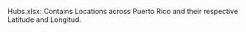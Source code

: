 <!-- Work in progress -->
Hubs.xlsx:
Contains Locations across Puerto Rico and their respective Latitude and Longitud. 